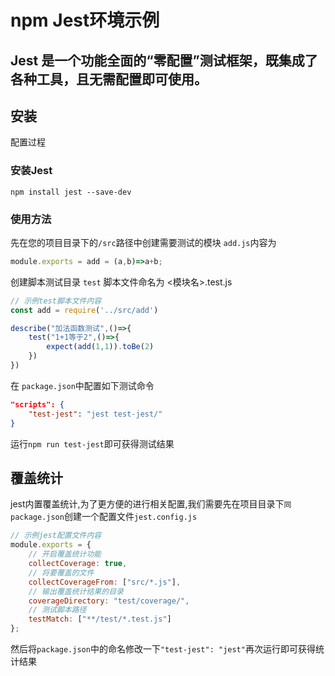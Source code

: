 # npm Jest环境示例
## Jest 是一个功能全面的“零配置”测试框架，既集成了各种工具，且无需配置即可使用。

## 安装
配置过程

### 安装Jest 
`npm install jest --save-dev`
### 使用方法
 
先在您的项目目录下的`/src`路径中创建需要测试的模块 `add.js`内容为

```js
module.exports = add = (a,b)=>a+b;
```

创建脚本测试目录 `test` 脚本文件命名为 <模块名>.test.js 
```js
// 示例test脚本文件内容
const add = require('../src/add')

describe("加法函数测试",()=>{
    test("1+1等于2",()=>{
        expect(add(1,1)).toBe(2)
    })
})
```
在 `package.json`中配置如下测试命令
```json
"scripts": {
    "test-jest": "jest test-jest/"
}
```
运行`npm run test-jest`即可获得测试结果

## 覆盖统计
jest内置覆盖统计,为了更方便的进行相关配置,我们需要先在项目目录下`同package.json`创建一个配置文件`jest.config.js`
```js
// 示例jest配置文件内容
module.exports = {
    // 开启覆盖统计功能
    collectCoverage: true,
    // 将要覆盖的文件
    collectCoverageFrom: ["src/*.js"],
    // 输出覆盖统计结果的目录
    coverageDirectory: "test/coverage/",
    // 测试脚本路径
    testMatch: ["**/test/*.test.js"]
};
```
然后将`package.json`中的命名修改一下`"test-jest": "jest"`再次运行即可获得统计结果
